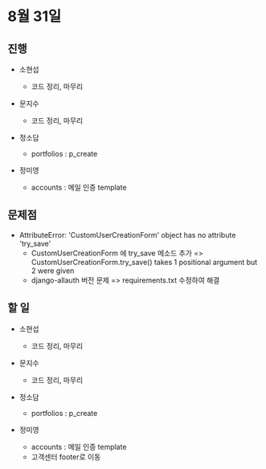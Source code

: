 # 8월 31일

## 진행

- 소현섭
    - 코드 정리, 마무리

- 문지수
    - 코드 정리, 마무리

- 정소담
    - portfolios : p_create

- 정미영
    - accounts : 메일 인증 template

## 문제점

- AttributeError: 'CustomUserCreationForm' object has no attribute 'try_save'
    - CustomUserCreationForm 에 try_save 메소드 추가 => CustomUserCreationForm.try_save() takes 1 positional argument but 2 were given
    - django-allauth 버전 문제 => requirements.txt 수정하여 해결

## 할 일

- 소현섭
    - 코드 정리, 마무리

- 문지수
    - 코드 정리, 마무리

- 정소담
    - portfolios : p_create

- 정미영
    - accounts : 메일 인증 template
    - 고객센터 footer로 이동